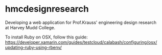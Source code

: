 # hmcdesignresearch
Developing a web application for Prof.Krauss' engineering design research at Harvey Mudd College.

To install Ruby on OSX, follow this guide:
https://developer.xamarin.com/guides/testcloud/calabash/configuring/osx/updating-ruby-using-rbenv/
